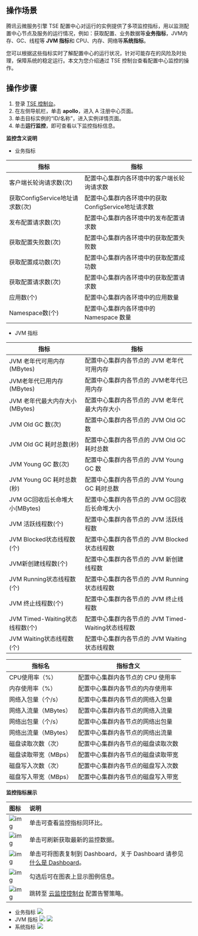 ## 操作场景

腾讯云微服务引擎 TSE 配置中心对运行的实例提供了多项监控指标，用以监测配置中心节点及服务的运行情况，例如：获取配置、业务数据等**业务指标**，JVM内存、GC、线程等 **JVM 指标**和 CPU、内存、网络等**系统指标**。

您可以根据这些指标实时了解配置中心的运行状况，针对可能存在的风险及时处理，保障系统的稳定运行。本文为您介绍通过 TSE 控制台查看配置中心监控的操作。

## 操作步骤

1. 登录 [TSE 控制台](https://console.cloud.tencent.com/tse)。
2. 在左侧导航栏，单击 **apollo**，进入 A 注册中心页面。
3. 单击目标实例的“ID/名称”，进入实例详情页面。
4. 单击**运行监控**，即可查看以下监控指标信息。

**监控含义说明**

- 业务指标

| 指标                            | 指标                                                |
| ------------------------------- | --------------------------------------------------- |
| 客户端长轮询请求数(次)          | 配置中心集群内各环境中的客户端长轮询请求数          |
| 获取ConfigService地址请求数(次) | 配置中心集群内各环境中的获取ConfigService地址请求数 |
| 发布配置请求数(次)              | 配置中心集群内各环境中的发布配置请求数              |
| 获取配置失败数(次)              | 配置中心集群内各环境中的获取配置失败数              |
| 获取配置成功数(次)              | 配置中心集群内各环境中的获取配置成功数              |
| 获取配置请求数(次)              | 配置中心集群内各环境中的获取配置请求数              |
| 应用数(个)                      | 配置中心集群内各环境中的应用数量                    |
| Namespace数(个)                 | 配置中心集群内各环境中的 Namespace 数量             |

- JVM 指标

| 指标                            | 指标                                               |
| ------------------------------- | -------------------------------------------------- |
| JVM 老年代可用内存(MBytes)      | 配置中心集群内各节点的 JVM 老年代可用内存          |
| JVM老年代已用内存(MBytes)       | 配置中心集群内各节点的 JVM老年代已用内存           |
| JVM 老年代最大内存大小(MBytes)  | 配置中心集群内各节点的 JVM 老年代最大内存大小      |
| JVM Old GC 数(次)               | 配置中心集群内各节点的 JVM Old GC 数               |
| JVM Old GC 耗时总数(秒)         | 配置中心集群内各节点的 JVM Old GC 耗时总数         |
| JVM Young GC 数(次)             | 配置中心集群内各节点的 JVM Young GC 数             |
| JVM Young GC 耗时总数(秒)       | 配置中心集群内各节点的 JVM Young GC 耗时总数       |
| JVM GC回收后长命堆大小(MBytes)  | 配置中心集群内各节点的 JVM GC回收后长命堆大小      |
| JVM 活跃线程数(个)              | 配置中心集群内各节点的 JVM 活跃线程数              |
| JVM Blocked状态线程数(个)       | 配置中心集群内各节点的 JVM Blocked状态线程数       |
| JVM新创建线程数(个)             | 配置中心集群内各节点的 JVM 新创建线程数            |
| JVM Running状态线程数(个)       | 配置中心集群内各节点的 JVM Running状态线程数       |
| JVM 终止线程数(个)              | 配置中心集群内各节点的 JVM 终止线程数              |
| JVM Timed-Waiting状态线程数(个) | 配置中心集群内各节点的 JVM Timed-Waiting状态线程数 |
| JVM Waiting状态线程数(个)       | 配置中心集群内各节点的 JVM Waiting状态线程数       |



| 指标名               | 指标含义                           |
| -------------------- | ---------------------------------- |
| CPU使用率（%）       | 配置中心集群内各节点的 CPU 使用率  |
| 内存使用率（%）      | 配置中心集群内各节点的内存使用率   |
| 网络入包量（个/s）   | 配置中心集群内各节点的网络入包量   |
| 网络入流量（MBytes） | 配置中心集群内各节点的网络入流量   |
| 网络出包量（个/s）   | 配置中心集群内各节点的网络出包量   |
| 网络出流量（MBytes） | 配置中心集群内各节点的网络出流量   |
| 磁盘读取次数（次）   | 配置中心集群内各节点的磁盘读取次数 |
| 磁盘读取带宽（MBps） | 配置中心集群内各节点的磁盘读取带宽 |
| 磁盘写入次数（次）   | 配置中心集群内各节点的磁盘写入次数 |
| 磁盘写入带宽（MBps） | 配置中心集群内各节点的磁盘写入带宽 |



**监控指标展示**

| 图标                                                         | 说明                                                         |
| :----------------------------------------------------------- | :----------------------------------------------------------- |
| ![img](https://main.qcloudimg.com/raw/9ba57bbd3b8ef3efc4f687d63d27a46d.png) | 单击可查看监控指标同环比。                                   |
| ![img](https://main.qcloudimg.com/raw/34bdbdbdabb7b5720bf17d78c636a4ad.png) | 单击可刷新获取最新的监控数据。                               |
| ![img](https://main.qcloudimg.com/raw/8f2bf7f4df9ddd959f0ecb69fdda8e4c.png) | 单击可将图表复制到 Dashboard，关于 Dashboard 请参见 [什么是 Dashboard](https://cloud.tencent.com/document/product/248/47161)。 |
| ![img](https://main.qcloudimg.com/raw/af20129df7be46f33ab7d3598f6e9213.png) | 勾选后可在图表上显示图例信息。                               |
| ![img](https://qcloudimg.tencent-cloud.cn/raw/224134bcafe9bf23d6142c0c065b2501.png) | 跳转至 [云监控控制台](https://console.cloud.tencent.com/monitor/policylist) 配置告警策略。 |

- 业务指标
  ![](https://qcloudimg.tencent-cloud.cn/raw/0118811a6eacc668acee45e4ae78f910.png)
- JVM 指标
  ![](https://qcloudimg.tencent-cloud.cn/raw/a314a168de0047a544ebdc14733a0f89.png)
  ![](https://qcloudimg.tencent-cloud.cn/raw/6571ed6369eb2e16398cca2d9661f34b.png)
- 系统指标
  ![](https://qcloudimg.tencent-cloud.cn/raw/b0bf6355de71556c767fa7e8fa5c8fb4.png)

